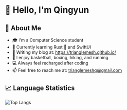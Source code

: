 # 👋 Hello, I'm Qingyun

## 🌟 About Me
- 🎓 I'm a Computer Science student
- 🌱 Currently learning Rust 🦀 and SwiftUI
- 📝 Writing my blog at: https://trianglemesh.github.io/
- 🏀 I enjoy basketball, boxing, hiking, and running
- 💻 Always feel recharged after coding
- 📫 Feel free to reach me at: trianglemeshq@gmail.com

## 📈 Language Statistics
![Top Langs](https://github-readme-stats.vercel.app/api/top-langs/?username=TriangleMesh&layout=compact&theme=transparent)
